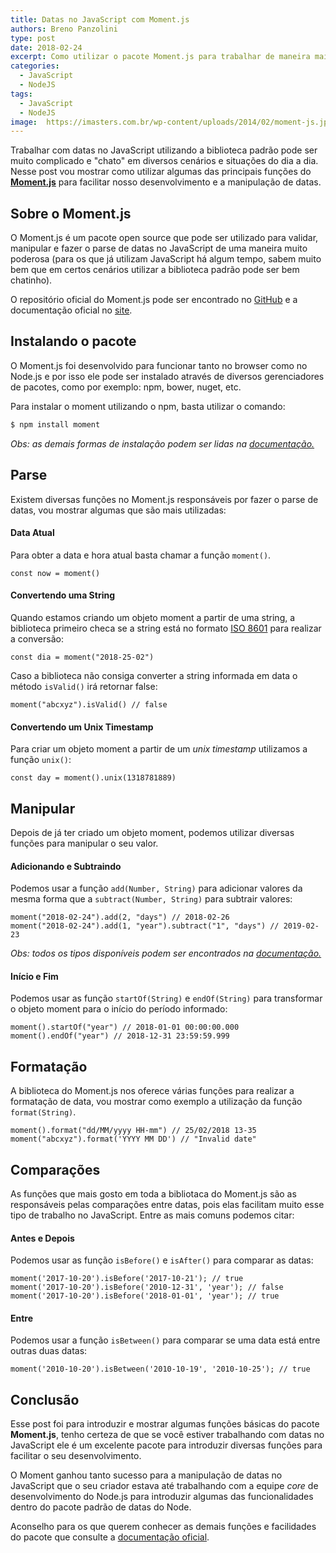 ```yaml
---
title: Datas no JavaScript com Moment.js
authors: Breno Panzolini
type: post
date: 2018-02-24
excerpt: Como utilizar o pacote Moment.js para trabalhar de maneira mais eficiente com datas no JavaScript.
categories:
  - JavaScript
  - NodeJS
tags:
  - JavaScript
  - NodeJS
image:  https://imasters.com.br/wp-content/uploads/2014/02/moment-js.jpg
---
```


Trabalhar com datas no JavaScript utilizando a biblioteca padrão pode ser muito complicado e "chato" em diversos cenários e situações do dia a dia. Nesse post vou mostrar como utilizar algumas das principais funções do [**Moment.js**](http://momentjs.com/) para facilitar nosso desenvolvimento e a manipulação de datas.

## Sobre o Moment.js

O Moment.js é um pacote open source que pode ser utilizado para validar, manipular e fazer o parse de datas no JavaScript de uma maneira muito poderosa (para os que já utilizam JavaScript há algum tempo, sabem muito bem que em certos cenários utilizar a biblioteca padrão pode ser bem chatinho).

O repositório oficial do Moment.js pode ser encontrado no [GitHub](https://github.com/moment/moment) e a documentação oficial no [site](http://momentjs.com/docs/).

## Instalando o pacote

O Moment.js foi desenvolvido para funcionar tanto no browser como no Node.js e por isso ele pode ser instalado através de diversos gerenciadores de pacotes, como por exemplo: npm, bower, nuget, etc.

Para instalar o moment utilizando o npm, basta utilizar o comando:

```sh
$ npm install moment
```

*Obs: as demais formas de instalação podem ser lidas na [documentação.](http://momentjs.com/docs/#/use-it/)*

## Parse

Existem diversas funções no Moment.js responsáveis por fazer o parse de datas, vou mostrar algumas que são mais utilizadas:

#### Data Atual

Para obter a data e hora atual basta chamar a função `moment()`.

```
const now = moment()
```

#### Convertendo uma String

Quando estamos criando um objeto moment a partir de uma string, a biblioteca primeiro checa se a string está no formato [ISO 8601](https://en.wikipedia.org/wiki/ISO_8601) para realizar a conversão:

```
const dia = moment("2018-25-02")
```

Caso a biblioteca não consiga converter a string informada em data o método `isValid()` irá retornar false:

```
moment("abcxyz").isValid() // false
```

#### Convertendo um Unix Timestamp

Para criar um objeto moment a partir de um *unix timestamp* utilizamos a função `unix()`:

```
const day = moment().unix(1318781889)
```

## Manipular

Depois de já ter criado um objeto moment, podemos utilizar diversas funções para manipular o seu valor.

#### Adicionando e Subtraindo

Podemos usar a função `add(Number, String)` para adicionar valores da mesma forma que a `subtract(Number, String)` para subtrair valores:

```
moment("2018-02-24").add(2, "days") // 2018-02-26
moment("2018-02-24").add(1, "year").subtract("1", "days") // 2019-02-23
```

*Obs: todos os tipos disponíveis podem ser encontrados na [documentação.](http://momentjs.com/docs/#/manipulating/add/)*

#### Início e Fim

Podemos usar as função `startOf(String)` e `endOf(String)` para transformar o objeto moment para o início do período informado:

```
moment().startOf("year") // 2018-01-01 00:00:00.000
moment().endOf("year") // 2018-12-31 23:59:59.999
```

## Formatação

A biblioteca do Moment.js nos oferece várias funções para realizar a formatação de data, vou mostrar como exemplo a utilização da função `format(String)`.

```
moment().format("dd/MM/yyyy HH-mm") // 25/02/2018 13-35
moment("abcxyz").format('YYYY MM DD') // "Invalid date"
```

## Comparações

As funções que mais gosto em toda a bibliotaca do Moment.js são as responsáveis pelas comparações entre datas, pois elas facilitam muito esse tipo de trabalho no JavaScript. Entre as mais comuns podemos citar:

#### Antes e Depois

Podemos usar as função `isBefore()` e `isAfter()` para comparar as datas:

```
moment('2017-10-20').isBefore('2017-10-21'); // true
moment('2017-10-20').isBefore('2010-12-31', 'year'); // false
moment('2017-10-20').isBefore('2018-01-01', 'year'); // true
```

#### Entre

Podemos usar a função `isBetween()` para comparar se uma data está entre outras duas datas:

```
moment('2010-10-20').isBetween('2010-10-19', '2010-10-25'); // true
```

## Conclusão

Esse post foi para introduzir e mostrar algumas funções básicas do pacote **Moment.js**, tenho certeza de que se você estiver trabalhando com datas no JavaScript ele é um excelente pacote para introduzir diversas funções para facilitar o seu desenvolvimento.

O Moment ganhou tanto sucesso para a manipulação de datas no JavaScript que o seu criador estava até trabalhando com a equipe *core* de desenvolvimento do Node.js para introduzir algumas das funcionalidades dentro do pacote padrão de datas do Node.

Aconselho para os que querem conhecer as demais funções e facilidades do pacote que consulte a [documentação oficial](https://momentjs.com/docs/).
